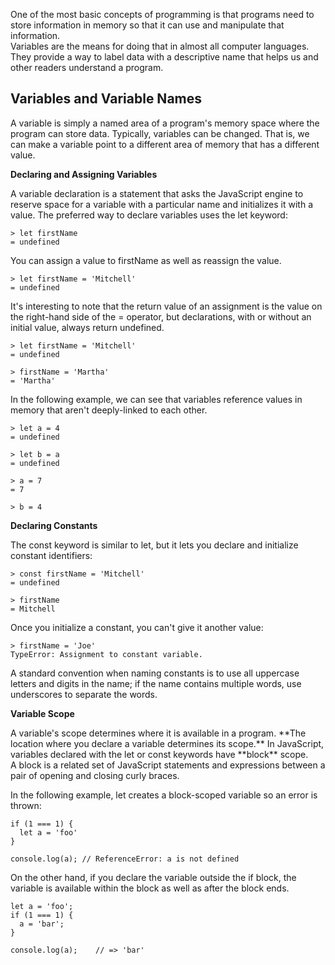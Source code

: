 <p>One of the most basic concepts of programming is that programs need to store information in memory so that it can use and manipulate that information. 
<br> Variables are the means for doing that in almost all computer languages. They provide a way to label data with a descriptive name that helps us and other readers understand a program.
</p>

## Variables and Variable Names
<p>A variable is simply a named area of a program's memory space where the program can store data. Typically, variables can be changed. That is, we can make a variable point to a different area of memory that has a different value.
</p>

**Declaring and Assigning Variables**
<p>A variable declaration is a statement that asks the JavaScript engine to reserve space for a variable with a particular name and initializes it with a value. The preferred way to declare variables uses the let keyword:
</p>

```
> let firstName
= undefined
```

<p>You can assign a value to firstName as well as reassign the value.
</p>

```
> let firstName = 'Mitchell'
= undefined
```

<p>It's interesting to note that the return value of an assignment is the value on the right-hand side of the = operator, but declarations, with or without an initial value, always return undefined.
</p>

```
> let firstName = 'Mitchell'
= undefined
```

```
> firstName = 'Martha'
= 'Martha'
```

<p>In the following example, we can see that variables reference values in memory that aren't deeply-linked to each other. 
</p>

```
> let a = 4
= undefined

> let b = a
= undefined

> a = 7
= 7

> b = 4
```

**Declaring Constants**

<p>The const keyword is similar to let, but it lets you declare and initialize constant identifiers:
</p>

```
> const firstName = 'Mitchell'
= undefined

> firstName
= Mitchell
```
<p>
Once you initialize a constant, you can't give it another value:
</p>

```
> firstName = 'Joe'
TypeError: Assignment to constant variable.
```
<p>A standard convention when naming constants is to use all uppercase letters and digits in the name; if the name contains multiple words, use underscores to separate the words.
</p>

**Variable Scope**
<p>A variable's scope determines where it is available in a program. **The location where you declare a variable determines its scope.** In JavaScript, variables declared with the let or const keywords have **block** scope.
<br>A block is a related set of JavaScript statements and expressions between a pair of opening and closing curly braces.
</p>

<p>In the following example, let creates a block-scoped variable so an error is thrown:
</p>

```
if (1 === 1) {
  let a = 'foo'
}

console.log(a); // ReferenceError: a is not defined
```

<p>On the other hand, if you declare the variable outside the if block, the variable is available within the block as well as after the block ends.
</p>

```
let a = 'foo';
if (1 === 1) {
  a = 'bar';
}

console.log(a);    // => 'bar'
```